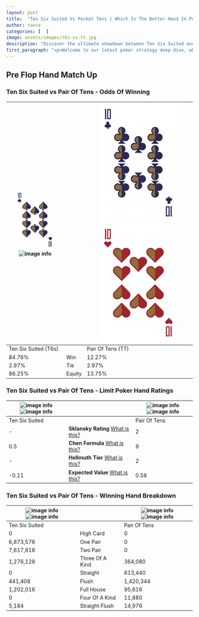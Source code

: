 ```yaml
---
layout: post
title:  "Ten Six Suited Vs Pocket Tens | Which Is The Better Hand In Poker? A Complete Guide"
author: reece
categories: [  ]
image: assets/images/t6s-vs-tt.jpg
description: "Discover the ultimate showdown between Ten Six Suited and Pair Of Tens in poker! Uncover the odds, strategies, and scenarios where one hand triumphs over the other. Get ready to up your poker game with this thrilling analysis."
first_paragraph: "<p>Welcome to our latest poker strategy deep dive, where we're pitting two distinct hands against each other in a high-stakes showdown: Ten Six Suited vs Pair Of Tens.</p><p>In the dynamic world of poker, every decision counts, and knowing which hand holds the upper hand is key to your success at the table.</p><p>In this article, we'll dissect these two hands, explore the scenarios where one dominates the other, and equip you with the knowledge to make strategic choices that can tip the odds in your favor.</p><p>Get ready to unravel the intriguing dynamics of these poker hands and elevate your game to new heights.</p>"
---
```




[comment]: # (sp0)

## Pre Flop Hand Match Up

<div class="table hand-ratings" markdown="1"> 



### Ten Six Suited vs Pair Of Tens - Odds Of Winning


    
| ![image info](assets/images/hand1/t.png) ![image info](assets/images/hand1/6s.png) |  | ![image info](assets/images/hand2/t.png) ![image info](assets/images/hand2/to.png) |
| -------- | -------- | -------- |
| Ten Six Suited (T6s) |  | Pair Of Tens (TT) |
| 84.76% | Win | 12.27% |
| 2.97% | Tie | 2.97% |
| 86.25% | Equity | 13.75% |




[comment]: # (sp1)



### Ten Six Suited vs Pair Of Tens - Limit Poker Hand Ratings


    
| ![image info](https://www.riverpairs.com/assets/images/hand1/t.png) ![image info](https://www.riverpairs.com/assets/images/hand1/6s.png) |  | ![image info](https://www.riverpairs.com/assets/images/hand2/t.png) ![image info](https://www.riverpairs.com/assets/images/hand2/to.png) |
| -------- | -------- | -------- |
| Ten Six Suited |  | Pair Of Tens |
| - | **Sklansky Rating** [What is this?](/sklansky-rating-explained) | 2 |
| 0.5 | **Chen Formula** [What is this?](/chen-formula-explained) | 9 |
| - | **Hellmuth Tier** [What is this?](/Hellmuth-tier-explained) | 2 |
| -0.11 | **Expected Value** [What is this?](/expected-value-explained) | 0.58 |




[comment]: # (sp2)



### Ten Six Suited vs Pair Of Tens - Winning Hand Breakdown


    
| ![image info](https://www.riverpairs.com/assets/images/hand1/t.png) ![image info](https://www.riverpairs.com/assets/images/hand1/6s.png) |  | ![image info](https://www.riverpairs.com/assets/images/hand2/t.png) ![image info](https://www.riverpairs.com/assets/images/hand2/to.png) |
| -------- | -------- | -------- |
| Ten Six Suited |  | Pair Of Tens |
| 0 | High Card | 0 |
| 6,873,576 | One Pair | 0 |
| 7,617,816 | Two Pair | 0 |
| 1,276,128 | Three Of A Kind | 364,080 |
| 0 | Straight | 613,440 |
| 441,408 | Flush | 1,420,344 |
| 1,202,016 | Full House | 95,616 |
| 0 | Four Of A Kind | 11,880 |
| 5,184 | Straight Flush | 14,976 |




[comment]: # (sp3)



</div>

[comment]: # (sp4)



[comment]: # (sp5)

